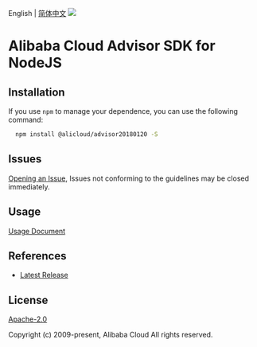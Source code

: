 English | [简体中文](README-CN.md)
![](https://aliyunsdk-pages.alicdn.com/icons/AlibabaCloud.svg)

# Alibaba Cloud Advisor SDK for NodeJS

## Installation
If you use `npm` to manage your dependence, you can use the following command:

```sh
  npm install @alicloud/advisor20180120 -S
```

## Issues
[Opening an Issue](https://github.com/aliyun/alibabacloud-typescript-sdk/issues/new), Issues not conforming to the guidelines may be closed immediately.

## Usage
[Usage Document](https://github.com/aliyun/alibabacloud-typescript-sdk/blob/master/docs/Usage-EN.md#quick-examples)

## References
* [Latest Release](https://github.com/aliyun/alibabacloud-typescript-sdk/)

## License
[Apache-2.0](http://www.apache.org/licenses/LICENSE-2.0)

Copyright (c) 2009-present, Alibaba Cloud All rights reserved.
